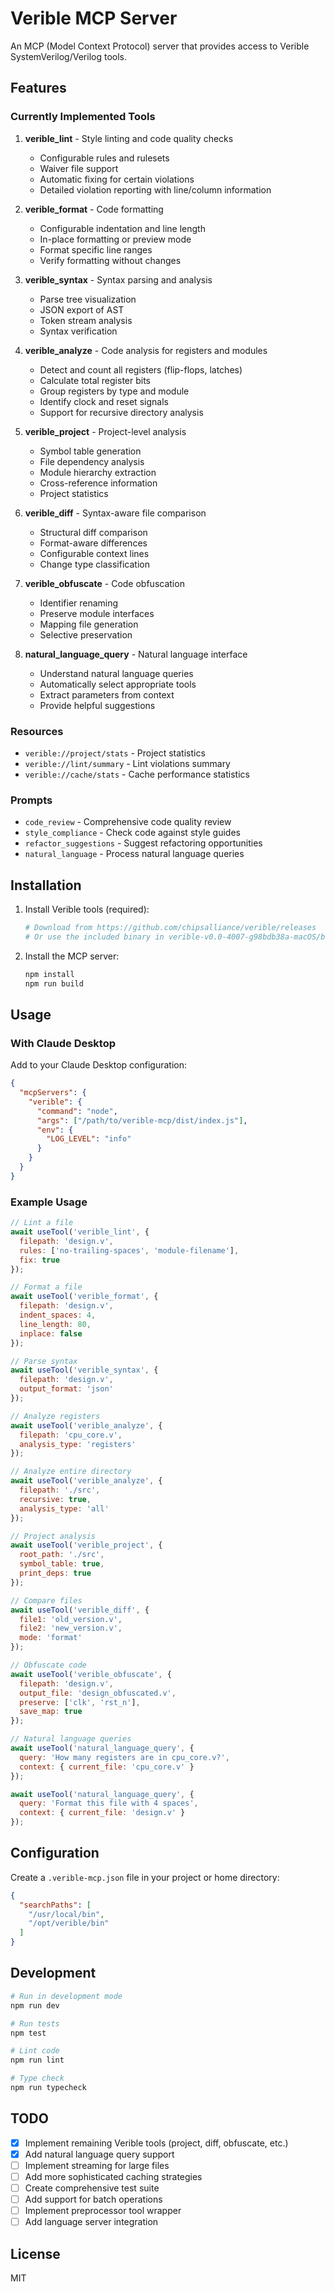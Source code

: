 # Verible MCP Server

An MCP (Model Context Protocol) server that provides access to Verible SystemVerilog/Verilog tools.

## Features

### Currently Implemented Tools

1. **verible_lint** - Style linting and code quality checks
   - Configurable rules and rulesets
   - Waiver file support
   - Automatic fixing for certain violations
   - Detailed violation reporting with line/column information

2. **verible_format** - Code formatting
   - Configurable indentation and line length
   - In-place formatting or preview mode
   - Format specific line ranges
   - Verify formatting without changes

3. **verible_syntax** - Syntax parsing and analysis
   - Parse tree visualization
   - JSON export of AST
   - Token stream analysis
   - Syntax verification

4. **verible_analyze** - Code analysis for registers and modules
   - Detect and count all registers (flip-flops, latches)
   - Calculate total register bits
   - Group registers by type and module
   - Identify clock and reset signals
   - Support for recursive directory analysis

5. **verible_project** - Project-level analysis
   - Symbol table generation
   - File dependency analysis
   - Module hierarchy extraction
   - Cross-reference information
   - Project statistics

6. **verible_diff** - Syntax-aware file comparison
   - Structural diff comparison
   - Format-aware differences
   - Configurable context lines
   - Change type classification

7. **verible_obfuscate** - Code obfuscation
   - Identifier renaming
   - Preserve module interfaces
   - Mapping file generation
   - Selective preservation

8. **natural_language_query** - Natural language interface
   - Understand natural language queries
   - Automatically select appropriate tools
   - Extract parameters from context
   - Provide helpful suggestions

### Resources

- `verible://project/stats` - Project statistics
- `verible://lint/summary` - Lint violations summary
- `verible://cache/stats` - Cache performance statistics

### Prompts

- `code_review` - Comprehensive code quality review
- `style_compliance` - Check code against style guides
- `refactor_suggestions` - Suggest refactoring opportunities
- `natural_language` - Process natural language queries

## Installation

1. Install Verible tools (required):
   ```bash
   # Download from https://github.com/chipsalliance/verible/releases
   # Or use the included binary in verible-v0.0-4007-g98bdb38a-macOS/bin/
   ```

2. Install the MCP server:
   ```bash
   npm install
   npm run build
   ```

## Usage

### With Claude Desktop

Add to your Claude Desktop configuration:

```json
{
  "mcpServers": {
    "verible": {
      "command": "node",
      "args": ["/path/to/verible-mcp/dist/index.js"],
      "env": {
        "LOG_LEVEL": "info"
      }
    }
  }
}
```

### Example Usage

```javascript
// Lint a file
await useTool('verible_lint', {
  filepath: 'design.v',
  rules: ['no-trailing-spaces', 'module-filename'],
  fix: true
});

// Format a file
await useTool('verible_format', {
  filepath: 'design.v',
  indent_spaces: 4,
  line_length: 80,
  inplace: false
});

// Parse syntax
await useTool('verible_syntax', {
  filepath: 'design.v',
  output_format: 'json'
});

// Analyze registers
await useTool('verible_analyze', {
  filepath: 'cpu_core.v',
  analysis_type: 'registers'
});

// Analyze entire directory
await useTool('verible_analyze', {
  filepath: './src',
  recursive: true,
  analysis_type: 'all'
});

// Project analysis
await useTool('verible_project', {
  root_path: './src',
  symbol_table: true,
  print_deps: true
});

// Compare files
await useTool('verible_diff', {
  file1: 'old_version.v',
  file2: 'new_version.v',
  mode: 'format'
});

// Obfuscate code
await useTool('verible_obfuscate', {
  filepath: 'design.v',
  output_file: 'design_obfuscated.v',
  preserve: ['clk', 'rst_n'],
  save_map: true
});

// Natural language queries
await useTool('natural_language_query', {
  query: 'How many registers are in cpu_core.v?',
  context: { current_file: 'cpu_core.v' }
});

await useTool('natural_language_query', {
  query: 'Format this file with 4 spaces',
  context: { current_file: 'design.v' }
});
```

## Configuration

Create a `.verible-mcp.json` file in your project or home directory:

```json
{
  "searchPaths": [
    "/usr/local/bin",
    "/opt/verible/bin"
  ]
}
```

## Development

```bash
# Run in development mode
npm run dev

# Run tests
npm test

# Lint code
npm run lint

# Type check
npm run typecheck
```

## TODO

- [x] Implement remaining Verible tools (project, diff, obfuscate, etc.)
- [x] Add natural language query support
- [ ] Implement streaming for large files
- [ ] Add more sophisticated caching strategies
- [ ] Create comprehensive test suite
- [ ] Add support for batch operations
- [ ] Implement preprocessor tool wrapper
- [ ] Add language server integration

## License

MIT